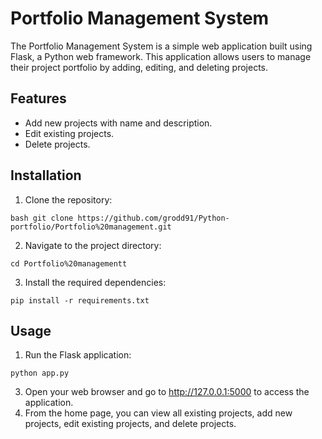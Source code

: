 # Portfolio Management System

The Portfolio Management System is a simple web application built using Flask, a Python web framework. This application allows users to manage their project portfolio by adding, editing, and deleting projects.

## Features

- Add new projects with name and description.
- Edit existing projects.
- Delete projects.

## Installation

1. Clone the repository:

`bash
git clone https://github.com/grodd91/Python-portfolio/Portfolio%20management.git`

2. Navigate to the project directory:

`cd Portfolio%20managementt`

3. Install the required dependencies:

`pip install -r requirements.txt`

## Usage
1. Run the Flask application:

`python app.py`

3. Open your web browser and go to http://127.0.0.1:5000 to access the application.
4. From the home page, you can view all existing projects, add new projects, edit existing projects, and delete projects.


